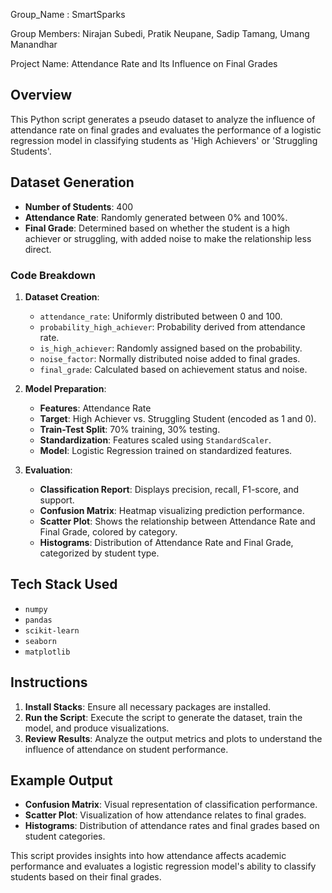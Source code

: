 Group_Name : SmartSparks


Group Members: Nirajan Subedi, Pratik Neupane, Sadip Tamang, Umang Manandhar

Project Name: Attendance Rate and Its Influence on Final Grades 

## Overview

This Python script generates a pseudo dataset to analyze the influence of attendance rate on final grades and evaluates the performance of a logistic regression model in classifying students as 'High Achievers' or 'Struggling Students'. 

## Dataset Generation

- **Number of Students**: 400
- **Attendance Rate**: Randomly generated between 0% and 100%.
- **Final Grade**: Determined based on whether the student is a high achiever or struggling, with added noise to make the relationship less direct.

### Code Breakdown

1. **Dataset Creation**:
   - `attendance_rate`: Uniformly distributed between 0 and 100.
   - `probability_high_achiever`: Probability derived from attendance rate.
   - `is_high_achiever`: Randomly assigned based on the probability.
   - `noise_factor`: Normally distributed noise added to final grades.
   - `final_grade`: Calculated based on achievement status and noise.

2. **Model Preparation**:
   - **Features**: Attendance Rate
   - **Target**: High Achiever vs. Struggling Student (encoded as 1 and 0).
   - **Train-Test Split**: 70% training, 30% testing.
   - **Standardization**: Features scaled using `StandardScaler`.
   - **Model**: Logistic Regression trained on standardized features.

3. **Evaluation**:
   - **Classification Report**: Displays precision, recall, F1-score, and support.
   - **Confusion Matrix**: Heatmap visualizing prediction performance.
   - **Scatter Plot**: Shows the relationship between Attendance Rate and Final Grade, colored by category.
   - **Histograms**: Distribution of Attendance Rate and Final Grade, categorized by student type.

## Tech Stack Used

- `numpy`
- `pandas`
- `scikit-learn`
- `seaborn`
- `matplotlib`

## Instructions

1. **Install Stacks**: Ensure all necessary packages are installed.
2. **Run the Script**: Execute the script to generate the dataset, train the model, and produce visualizations.
3. **Review Results**: Analyze the output metrics and plots to understand the influence of attendance on student performance.

## Example Output

- **Confusion Matrix**: Visual representation of classification performance.
- **Scatter Plot**: Visualization of how attendance relates to final grades.
- **Histograms**: Distribution of attendance rates and final grades based on student categories.

This script provides insights into how attendance affects academic performance and evaluates a logistic regression model's ability to classify students based on their final grades.
